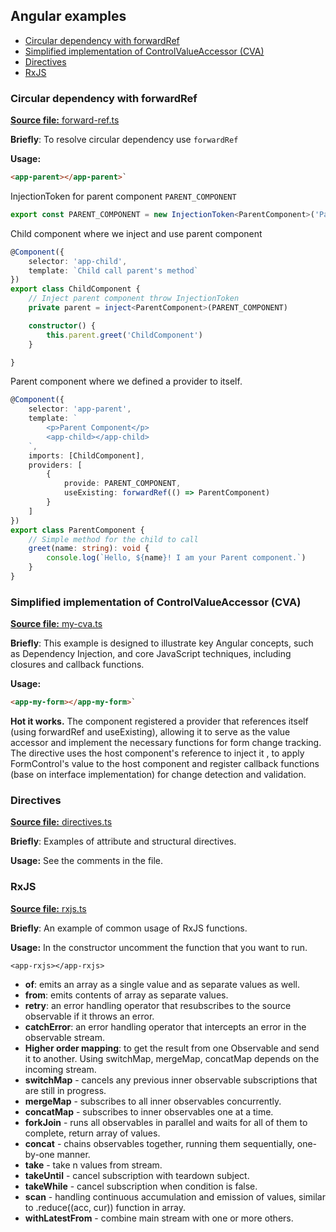## Angular examples

- [Circular dependency with forwardRef](#circular-dependency-with-forwardref)
- [Simplified implementation of ControlValueAccessor (CVA)](#simplified-implementation-of-controlvalueaccessor-cva)
- [Directives](#directives)
- [RxJS](#rxjs)

### Circular dependency with forwardRef

[**Source file:** forward-ref.ts](forward-ref.ts)

**Briefly**: To resolve circular dependency use `forwardRef`

**Usage:**
```HTML
<app-parent></app-parent>`
```

InjectionToken for parent component `PARENT_COMPONENT`

```TypeScript
export const PARENT_COMPONENT = new InjectionToken<ParentComponent>('Parent Component Instance')
```

Child component where we inject and use parent component

```TypeScript
@Component({
    selector: 'app-child',
    template: `Child call parent's method`
})
export class ChildComponent {
    // Inject parent component throw InjectionToken
    private parent = inject<ParentComponent>(PARENT_COMPONENT)

    constructor() {
        this.parent.greet('ChildComponent')
    }

}
```

Parent component where we defined a provider to itself. 

```TypeScript
@Component({
    selector: 'app-parent',
    template: `
        <p>Parent Component</p>
        <app-child></app-child>
    `,
    imports: [ChildComponent],
    providers: [
        {
            provide: PARENT_COMPONENT,
            useExisting: forwardRef(() => ParentComponent)
        }
    ]
})
export class ParentComponent {
    // Simple method for the child to call
    greet(name: string): void {
        console.log(`Hello, ${name}! I am your Parent component.`)
    }
}
```

### Simplified implementation of ControlValueAccessor (CVA)

[**Source file:** my-cva.ts](my-cva.ts)

**Briefly**: This example is designed to illustrate key Angular concepts, such as Dependency Injection, and core JavaScript techniques, including closures and callback functions.

**Usage:**
```HTML
<app-my-form></app-my-form>`
```

**Hot it works.**
The component registered a provider that references itself (using forwardRef and useExisting), allowing it to serve as the value accessor and implement the necessary functions for form change tracking.
The directive uses the host component's reference to inject it , to apply FormControl's value to the host component
 and register callback functions (base on interface implementation) for change detection and validation.

### Directives

[**Source file:** directives.ts](directives.ts)

**Briefly**: Examples of attribute and structural directives. 

**Usage:**
See the comments in the file.

### RxJS

[**Source file:** rxjs.ts](rxjs.ts)

**Briefly**: An example of common usage of RxJS functions.

**Usage:** In the constructor uncomment the function that you want to run.
```angular2html
<app-rxjs></app-rxjs>
```
* **of**: emits an array as a single value and as separate values as well.
* **from**: emits contents of array as separate values.
* **retry**: an error handling operator that resubscribes to the source observable if it throws an error.
* **catchError**: an error handling operator that intercepts an error in the observable stream.
* **Higher order mapping**: to get the result from one Observable and send it to another. Using switchMap, mergeMap, concatMap depends on the incoming stream.
* **switchMap** - cancels any previous inner observable subscriptions that are still in progress.
* **mergeMap** - subscribes to all inner observables concurrently.
* **concatMap** - subscribes to inner observables one at a time.
* **forkJoin** - runs all observables in parallel and waits for all of them to complete, return array of values.
* **concat** - chains observables together, running them sequentially, one-by-one manner.
* **take** - take n values from stream.
* **takeUntil** - cancel subscription with teardown subject.
* **takeWhile** - cancel subscription when condition is false.
* **scan** - handling continuous accumulation and emission of values, similar to .reduce((acc, cur)) function in array.
* **withLatestFrom** - combine main stream with one or more others.
